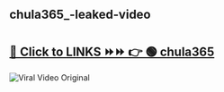 
 ## chula365_-leaked-video 

# <h2><a href="https://clipsfans.com/chula365_&ref=git">🔗 Click to LINKS ⏩⏩ 👉 🟢 chula365  </a></h2>

<a href="https://clipsfans.com/chula365_&ref=git" rel="nofollow" data-target="animated-image.originalLink"><img src="https://i.ibb.co.com/xMMVF88/686577567.gif" alt="Viral Video Original" style="max-width: 100%; display: inline-block;" data-target="animated-image.originalImage"></a>
